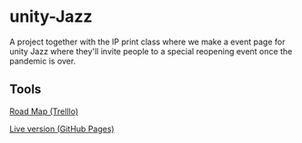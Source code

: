# unity-Jazz
A project together with the IP print class where we make a event page for unity Jazz where they'll invite people to a special reopening event once the pandemic is over.



## Tools

<a href="https://trello.com/b/PyT0aQUE/jazz" target="_blank">Road Map (Trelllo)</a>

<a href="https://unity-jazz.vercel.app/" target=_blank>Live version (GitHub Pages)</a>
